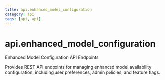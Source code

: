 ```yaml
---
title: api.enhanced_model_configuration
category: api
tags: [api, api]
---
```


# api.enhanced_model_configuration

Enhanced Model Configuration API Endpoints

Provides REST API endpoints for managing enhanced model availability configuration,
including user preferences, admin policies, and feature flags.

